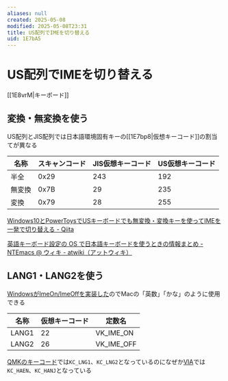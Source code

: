 ```yaml
---
aliases: null
created: 2025-05-08
modified: 2025-05-08T23:31
title: US配列でIMEを切り替える
uid: 1E7bA5
---
```


# US配列でIMEを切り替える

[[1E8vrM|キーボード]]

## 変換・無変換を使う

US配列とJIS配列では日本語環境固有キーの[[1E7bp8|仮想キーコード]]の割当てが異なる

| 名称  | スキャンコード | JIS仮想キーコード | US仮想キーコード |
| --- | ------- | ---------- | --------- |
| 半全  | 0x29    | 243        | 192       |
| 無変換 | 0x7B    | 29         | 235       |
| 変換  | 0x79    | 28         | 255       |

[Windows10とPowerToysでUSキーボードでも無変換・変換キーを使ってIMEを一発で切り替える - Qiita](https://qiita.com/SogoK/items/7e0ea37c3e958c39608c)

[英語キーボード設定の OS で日本語キーボードを使うときの情報まとめ - NTEmacs @ ウィキ - atwiki（アットウィキ）](https://w.atwiki.jp/ntemacs/pages/90.html)

## LANG1・LANG2を使う

[WindowsがImeOn/ImeOffを実装した](https://learn.microsoft.com/ja-jp/windows-hardware/design/component-guidelines/keyboard-japan-ime#hid-usage-ps2-scan-code-and-virtual-key-code-for-imeon-key--imeoff-key)のでMacの「英数」「かな」のように使用できる

| 名称    | 仮想キーコード | 定数名        |
| ----- | ------- | ---------- |
| LANG1 | 22      | VK_IME_ON  |
| LANG2 | 26      | VK_IME_OFF |

[QMKのキーコード](https://github.com/qmk/qmk_firmware/blob/master/docs/keycodes_basic.md#international)では`KC_LNG1`、`KC_LNG2`となっているのになぜか[VIA](https://usevia.app/)では`KC_HAEN`、`KC_HANJ`となっている